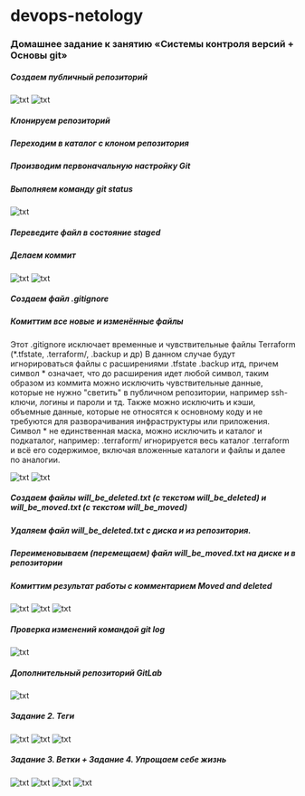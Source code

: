 # devops-netology

### Домашнее задание к занятию «Системы контроля версий + Основы git»

##### Создаем публичный репозиторий
![txt](img/1.png)
![txt](img/2.png)

##### Клонируем репозиторий
##### Переходим в каталог с клоном репозитория
##### Производим первоначальную настройку Git
##### Выполняем команду git status
![txt](img/3.png)

##### Переведите файл в состояние staged
##### Делаем коммит
![txt](img/4.png)
![txt](img/5.png)

##### Создаем файл .gitignore
##### Комиттим все новые и изменённые файлы

Этот .gitignore исключает временные и чувствительные файлы Terraform (*.tfstate, .terraform/, .backup и др)
В данном случае будут игнорироваться файлы с расширениями .tfstate .backup итд, причем символ * означает, что до расширения идет любой символ, таким образом из коммита можно исключить чувствительные данные, которые не нужно "светить" в публичном репозитории, например ssh-ключи, логины и пароли и тд. Также можно исключить и кэши, объемные данные, которые не относятся к основному коду и не требуются для разворачивания инфраструктуры или приложения. Символ * не единственная маска, можно исключить и каталог и подкаталог, например:
.terraform/ игнорируется весь каталог .terraform и всё его содержимое, включая вложенные каталоги и файлы и далее по аналогии.

![txt](img/6.png)
![txt](img/7.png)

##### Создаем файлы will_be_deleted.txt (с текстом will_be_deleted) и will_be_moved.txt (с текстом will_be_moved)
##### Удаляем файл will_be_deleted.txt с диска и из репозитория.
##### Переименовываем (перемещаем) файл will_be_moved.txt на диске и в репозитории
##### Комиттим результат работы с комментарием Moved and deleted
![txt](img/8.png)
![txt](img/8-1.png)
![txt](img/8-2.png)

##### Проверка изменений командой git log
![txt](img/9.png)

##### Дополнительный репозиторий GitLab
![txt](img/10.png)

##### Задание 2. Теги
![txt](img/13.png)
![txt](img/11.png)
![txt](img/12.png)

##### Задание 3. Ветки + Задание 4. Упрощаем себе жизнь
![txt](img/14.png)
![txt](img/15.png)
![txt](img/16.png)
![txt](img/17.png)
